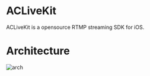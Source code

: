 # ACLiveKit
ACLiveKit is a opensource RTMP streaming SDK for iOS.

# Architecture
![arch](https://user-images.githubusercontent.com/3898299/118855897-e4891c80-b908-11eb-916c-b8d074bd9295.jpg)

